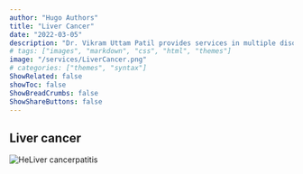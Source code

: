 ```yaml
---
author: "Hugo Authors"
title: "Liver Cancer"
date: "2022-03-05"
description: "Dr. Vikram Uttam Patil provides services in multiple disorders"
# tags: ["images", "markdown", "css", "html", "themes"]
image: "/services/LiverCancer.png"
# categories: ["themes", "syntax"]
ShowRelated: false
showToc: false
ShowBreadCrumbs: false
ShowShareButtons: false
---
```


## Liver cancer

![HeLiver cancerpatitis](/services/LiverCancer.png)
